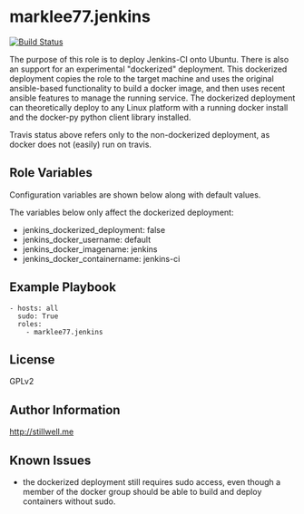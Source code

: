 marklee77.jenkins
=================

[![Build Status](https://travis-ci.org/marklee77/ansible-role-jenkins.svg?branch=master)](https://travis-ci.org/marklee77/ansible-role-jenkins)

The purpose of this role is to deploy Jenkins-CI onto Ubuntu. There is also an
support for an experimental "dockerized" deployment. This dockerized deployment
copies the role to the target machine and uses the original ansible-based
functionality to build a docker image, and then uses recent ansible features to
manage the running service. The dockerized deployment can theoretically deploy
to any Linux platform with a running docker install and the docker-py python
client library installed.

Travis status above refers only to the non-dockerized deployment, as docker does 
not (easily) run on travis.

Role Variables
--------------

Configuration variables are shown below along with default values.

The variables below only affect the dockerized deployment:

- jenkins_dockerized_deployment: false
- jenkins_docker_username: default
- jenkins_docker_imagename: jenkins
- jenkins_docker_containername: jenkins-ci

Example Playbook
-------------------------

    - hosts: all
      sudo: True
      roles:
        - marklee77.jenkins

License
-------

GPLv2

Author Information
------------------

http://stillwell.me

Known Issues
------------

- the dockerized deployment still requires sudo access, even though a member of 
  the docker group should be able to build and deploy containers without sudo.
